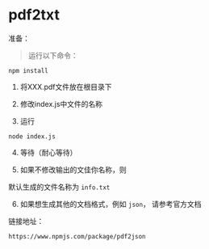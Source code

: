 # pdf2txt

准备：
>运行以下命令：
```
npm install 
```

1. 将XXX.pdf文件放在根目录下

2. 修改index.js中文件的名称

3. 运行

```
node index.js
```
4. 等待（耐心等待）

5. 如果不修改输出的文佳你名称，则

默认生成的文件名称为 `info.txt`

6. 如果想生成其他的文档格式，例如 `json`，
请参考官方文档

链接地址：

```
https://www.npmjs.com/package/pdf2json
```
